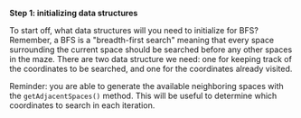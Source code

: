 <!--{Start with Data Structures}-->

<!--concepts={lists.mdx}-->

<!--badges={Algorithms:20,Python:10}-->

**Step 1: initializing data structures**

To start off, what data structures will you need to initialize for BFS? Remember, a BFS is a "breadth-first search" meaning that every space surrounding the current space should be searched before any other spaces in the maze. There are two data structure we need: one for keeping track of the coordinates to be searched, and one for the coordinates already visited.

Reminder: you are able to generate the available neighboring spaces with the `getAdjacentSpaces()` method. This will be useful to determine which coordinates to search in each iteration.


